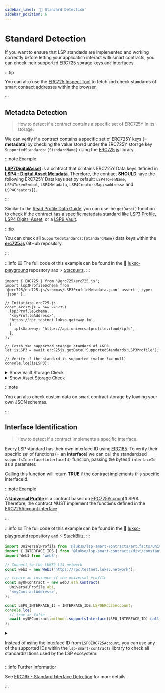 ```yaml
---
sidebar_label: '👮 Standard Detection'
sidebar_position: 6
---
```


# Standard Detection

If you want to ensure that LSP standards are implemented and working correctly before letting your application interact with smart contracts, you can check their supported ERC725 storage keys and interfaces.

:::tip

You can also use the [ERC725 Inspect Tool](https://erc725-inspect.lukso.tech/) to fetch and check standards of smart contract addresses within the browser.

:::

## Metadata Detection

> How to detect if a contract contains a specific set of ERC725Y in its storage.

We can verify if a contract contains a specific set of ERC725Y keys (= **metadata**) by checking the value stored under the ERC725Y storage key `SupportedStandards:{StandardName}` using the [ERC725.js](https://www.npmjs.com/package/@erc725/erc725.js) library.

:::note Example

**[LSP7DigitalAsset](../../standards/nft-2.0/LSP7-Digital-Asset.md)** is a contract that contains ERC725Y Data keys defined in **[LSP4 - Digital Asset Metadata](https://github.com/lukso-network/LIPs/blob/main/LSPs/LSP-4-DigitalAsset-Metadata.md)**. Therefore, the contract **SHOULD** have the following ERC725Y Data keys set by default: `LSP4TokenName`, `LSP4TokenSymbol`, `LSP4Metadata`, `LSP4CreatorsMap:<address>` and `LSP4Creators[]`.

:::

Similar to the [Read Profile Data Guide](./read-profile-data.md), you can use the `getData()` function to check if the contract has a specific metadata standard like [LSP3 Profile](../../standards/universal-profile/lsp3-profile-metadata), [LSP4 Digital Asset](../../standards/nft-2.0/LSP4-Digital-Asset-Metadata), or a [LSP9 Vault](../../standards/universal-profile/lsp9-vault).

:::tip

You can check all `SupportedStandards:{StandardName}` data keys within the **[erc725.js](https://github.com/ERC725Alliance/erc725.js/blob/develop/src/schemas/index.ts)** GitHub repository.

:::

:::info
⌨️ The full code of this example can be found in the 👾 [lukso-playground](https://github.com/lukso-network/lukso-playground/tree/main/metadata-detection) repository and ⚡️ [StackBlitz](https://stackblitz.com/github/lukso-network/lukso-playground?file=metadata-detection%2Fdigital-asset-check.js).
:::

```
import { ERC725 } from '@erc725/erc725.js';
import lsp3ProfileSchema from '@erc725/erc725.js/schemas/LSP3ProfileMetadata.json' assert { type: 'json' };

// Initatiate erc725.js
const erc725js = new ERC725(
  lsp3ProfileSchema,
  '<myProfileAddress>',
  'https://rpc.testnet.lukso.gateway.fm',
  {
    ipfsGateway: 'https://api.universalprofile.cloud/ipfs',
  },
);

// Fetch the supported storage standard of LSP3
let isLSP3 = await erc725js.getData('SupportedStandards:LSP3Profile');

// Verify if the standard is supported (value !== null)
console.log(isLSP3);

```

<details>
    <summary>Show Vault Storage Check</summary>

```js
import { ERC725 } from '@erc725/erc725.js';
import lsp9VaultSchema from '@erc725/erc725.js/schemas/LSP9Vault.json' assert { type: 'json' };

// Initatiate erc725.js
const erc725js = new ERC725(
  lsp9VaultSchema,
  '0x9139def55c73c12bcda9c44f12326686e3948634',
  'https://rpc.testnet.lukso.gateway.fm',
  {
    ipfsGateway: 'https://api.universalprofile.cloud/ipfs',
  },
);

// Fetch the supported storage standard of LSP9
let isLSP9 = await erc725js.getData('SupportedStandards:LSP9Vault');

// Verify if the standard is supported (value !== null)
console.log(isLSP9);
```

</details>

<details>
    <summary>Show Asset Storage Check</summary>

```js
import { ERC725 } from '@erc725/erc725.js';
import lsp3ProfileSchema from '@erc725/erc725.js/schemas/LSP4DigitalAsset.json' assert { type: 'json' };

// Initatiate erc725.js
const erc725js = new ERC725(
  lsp3ProfileSchema,
  '0x6395b330F063F96579aA8F7b59f2584fb9b6c3a5',
  'https://rpc.testnet.lukso.gateway.fm',
  {
    ipfsGateway: 'https://api.universalprofile.cloud/ipfs',
  },
);

// Fetch the supported storage standard of LSP4
let isLSP4 = await erc725js.getData('SupportedStandards:LSP4DigitalAsset');

// Verify if the standard is supported (value !== null)
console.log(isLSP4);
```

</details>

:::note

You can also check custom data on smart contract storage by loading your own JSON schemas.

:::

## Interface Identification

> How to detect if a contract implements a specific interface.

Every LSP standard has their own interface ID using [ERC165](https://eips.ethereum.org/EIPS/eip-165). To verify their specific set of functions (= an **interface**) we can call the standardized `supportsInterface(interfaceId)` function, passing the bytes4 `interfaceId` as a parameter.

Calling this function will return **TRUE** if the contract implements this specific interfaceId.

:::note Example

A **[Universal Profile](../../standards/universal-profile/lsp3-profile-metadata.md)** is a contract based on [ERC725Account](../../standards/universal-profile/lsp0-erc725account.md)(LSP0). Therefore, the contract MUST implement the functions defined in the [ERC725Account interface](https://github.com/lukso-network/LIPs/blob/main/LSPs/LSP-0-ERC725Account.md#interface-cheat-sheet).

:::

:::info
⌨️ The full code of this example can be found in the 👾 [lukso-playground](https://github.com/lukso-network/lukso-playground/blob/main/interface-detection/erc165-interface-check.js) repository and ⚡️ [StackBlitz](https://stackblitz.com/github/lukso-network/lukso-playground?file=interface-detection%2Ferc165-interface-check.js).
:::

```javascript
import UniversalProfile from '@lukso/lsp-smart-contracts/artifacts/UniversalProfile.json' assert { type: 'json' };
import { INTERFACE_IDS } from '@lukso/lsp-smart-contracts/dist/constants.cjs.js';
import Web3 from 'web3';

// Connect to the LUKSO L14 network
const web3 = new Web3('https://rpc.testnet.lukso.network');

// Create an instance of the Universal Profile
const myUPContract = new web3.eth.Contract(
  UniversalProfile.abi,
  '<myContractAddress>',
);

const LSP0_INTERFACE_ID = INTERFACE_IDS.LSP0ERC725Account;
console.log(
  // true or false
  await myUPContract.methods.supportsInterface(LSP0_INTERFACE_ID).call(),
);
```

<details>
    <summary>
    
Instead of using the interface ID from `LSP0ERC725Account`, you can use any of the supported IDs within the `lsp-smart-contracts` library to check all standardizations used by the LSP ecosystem:

</summary>

```js
ERC165                        ERC20
ERC223                        ERC721
ERC721Metadata                ERC725X
ERC725Y                       ERC777
ERC1155

LSP0ERC725Account             LSP1UniversalReceiver
LSP6KeyManager                LSP7DigitalAsset
LSP8IdentifiableDigitalAsset  LSP9Vault
LSP11BasicSocialRecovery      LSP14Ownable2Step
LSP17Extendable               LSP17Extension
LSP20CallVerification         LSP20CallVerifier
LSP25ExecuteRelayCall

```

</details>

:::info Further Information

See [ERC165 - Standard Interface Detection](https://eips.ethereum.org/EIPS/eip-165) for more details.

:::
